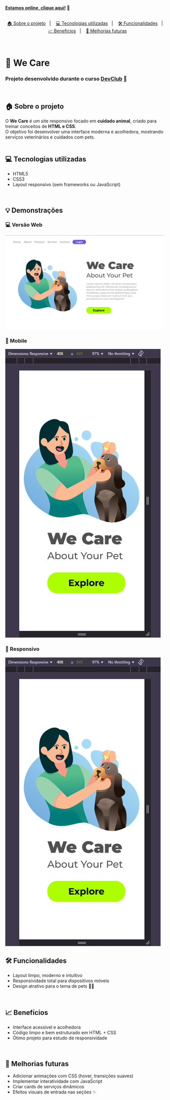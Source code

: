 [**Estamos online, clique aqui!**]() 🎉  
<br>

<p align="center">
  <a href="#house-sobre-o-projeto">🏠 Sobre o projeto</a>&nbsp;&nbsp;&nbsp;|&nbsp;&nbsp;&nbsp;
  <a href="#computer-tecnologias-utilizadas">💻 Tecnologias utilizadas</a>&nbsp;&nbsp;&nbsp;|&nbsp;&nbsp;&nbsp;
  <a href="#hammer-funcionalidades">🛠️ Funcionalidades</a>&nbsp;&nbsp;&nbsp;|&nbsp;&nbsp;&nbsp;
  <a href="#bar_chart-benefícios">📈 Benefícios</a>&nbsp;&nbsp;&nbsp;|&nbsp;&nbsp;&nbsp;
  <a href="#rocket-melhorias-futuras">🚀 Melhorias futuras</a>
</p>

<br>

# 🐾 We Care

### Projeto desenvolvido durante o curso [DevClub](https://www.devclub.com.br/) 🚀  
<br>

## 🏠 Sobre o projeto

O **We Care** é um site responsivo focado em **cuidado animal**, criado para treinar conceitos de **HTML e CSS**.  
O objetivo foi desenvolver uma interface moderna e acolhedora, mostrando serviços veterinários e cuidados com pets.  
<br>

## 💻 Tecnologias utilizadas

- HTML5  
- CSS3  
- Layout responsivo (sem frameworks ou JavaScript)  
<br>

## 💡 Demonstrações

### 💻 Versão Web  
<img src=https://github.com/alesantanan/we-care-responsivo/blob/main/assets/we%20care%20pagina%20web.png>

### 📲 Mobile  
<img src=https://github.com/alesantanan/we-care-responsivo/blob/main/assets/we%20care%20pagina%20mobile.png>

### 📱 Responsivo  
<img src=https://github.com/alesantanan/we-care-responsivo/blob/main/assets/we%20care%20pagina%20mobile.png>

<br>

## 🛠️ Funcionalidades

- Layout limpo, moderno e intuitivo  
- Responsividade total para dispositivos móveis  
- Design atrativo para o tema de pets 🐶🐱  
<br>

## 📈 Benefícios

- Interface acessível e acolhedora  
- Código limpo e bem estruturado em HTML + CSS  
- Ótimo projeto para estudo de responsividade  
<br>

## 🚀 Melhorias futuras

- Adicionar animações com CSS (hover, transições suaves)  
- Implementar interatividade com JavaScript  
- Criar cards de serviços dinâmicos  
- Efeitos visuais de entrada nas seções ✨  
